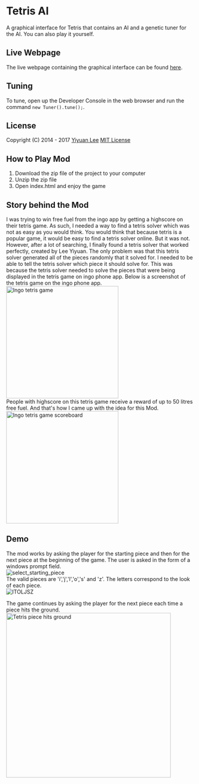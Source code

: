 # Tetris AI
A graphical interface for Tetris that contains an AI and a genetic tuner for the AI. You can also play it yourself.

## Live Webpage
The live webpage containing the graphical interface can be found [here](http://leeyiyuan.github.io/tetrisai).

## Tuning
To tune, open up the Developer Console in the web browser and run the command `new Tuner().tune();`.

## License
Copyright (C) 2014 - 2017 [Yiyuan Lee](https://leeyiyuan.info)
[MIT License](https://github.com/LeeYiyuan/tetrisai/blob/gh-pages/License.md)

## How to Play Mod

1. Download the zip file of the project to your computer
2. Unzip the zip file
3. Open index.html and enjoy the game

## Story behind the Mod

I was trying to win free fuel from the ingo app by getting a highscore on their tetris game. As such, I needed a way to find a tetris solver which was not as easy as you would think. You would think that because tetris is a popular game, it would be easy to find a tetris solver online. But it was not. However, after a lot of searching, I finally found a tetris solver that worked perfectly, created by Lee Yiyuan. The only problem was that this tetris solver generated all of the pieces randomly that it solved for. I needed to be able to tell the tetris solver which piece it should solve for. This was because the tetris solver needed to solve the pieces that were being displayed in the tetris game on ingo phone app. Below is a screenshot of the tetris game on the ingo phone app.    
<img src="https://user-images.githubusercontent.com/76788207/210077796-444d8590-922f-43ea-bc9e-d09e56fbd8a2.jpg" alt="Ingo tetris game" width=300px>  
People with highscore on this tetris game receive a reward of up to 50 litres free fuel. And that's how I came up with the idea for this Mod.   
<img src="https://user-images.githubusercontent.com/76788207/210077800-441a6bbe-b80a-4f51-ba51-f815b0c56b85.jpg" alt="Ingo tetris game scoreboard" width=300px>

## Demo

The mod works by asking the player for the starting piece and then for the next piece at the beginning of the game. The user is asked in the form of a windows prompt field.  
![select_starting_piece](https://user-images.githubusercontent.com/76788207/210079022-28778db7-be71-4be1-862d-35cc94d0e1ae.png)   
The valid pieces are 'i','j','l','o','s' and 'z'. The letters correspond to the look of each piece.   
![ITOLJSZ](https://user-images.githubusercontent.com/76788207/210078817-30d3b781-2742-46e7-b6de-a48950cda18e.jpg)

The game continues by asking the player for the next piece each time a piece hits the ground.   
<img src="https://user-images.githubusercontent.com/76788207/210079828-f9a3cd29-7652-4d48-a43d-d34f6232bf74.png" alt="Tetris piece hits ground" width=440px>
